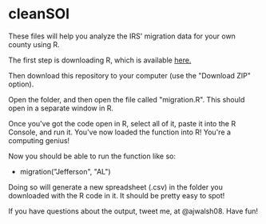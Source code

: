 cleanSOI
========

These files will help you analyze the IRS' migration data for your own county using R.

The first step is downloading R, which is available <a href="http://www.r-project.org/">here.</a>

Then download this repository to your computer (use the "Download ZIP" option).

Open the folder, and then open the file called "migration.R". This should open in a separate window in R. 

Once you've got the code open in R, select all of it, paste it into the R Console, and run it. You've now loaded the function into R! You're a computing genius!

Now you should be able to run the function like so:

+ migration("Jefferson", "AL")

Doing so will generate a new spreadsheet (.csv) in the folder you downloaded with the R code in it. It should be pretty easy to spot!

If you have questions about the output, tweet me, at @ajwalsh08. Have fun!